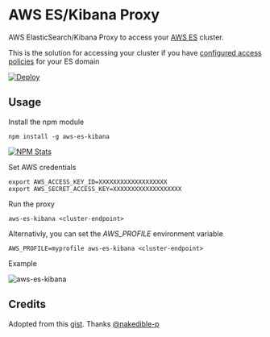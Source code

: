# AWS ES/Kibana Proxy

AWS ElasticSearch/Kibana Proxy to access your [AWS ES](https://aws.amazon.com/elasticsearch-service/) cluster. 

This is the solution for accessing your cluster if you have [configured access policies](http://docs.aws.amazon.com/elasticsearch-service/latest/developerguide/es-createupdatedomains.html#es-createdomain-configure-access-policies) for your ES domain

[![Deploy](https://www.herokucdn.com/deploy/button.svg)](https://heroku.com/deploy?template=https://github.com/Swingline0/aws-es-kibana/tree/stable&env[AWS_ACCESS_KEY_ID]=AWS_ACCESS_KEY_ID&env[AWS_SECRET_ACCESS_KEY]=AWS_SECRET_ACCESS_KEY&env[ENDPOINT]=my-endpoint.us-region.es.amazonaws.com&env[USER]=UsernameForHTTPAuth&env[PASSWORD]=PasswordForHTTPAuth)

## Usage

Install the npm module 

    npm install -g aws-es-kibana
    
[![NPM Stats](https://nodei.co/npm/aws-es-kibana.png?downloads=true)](https://npmjs.org/package/aws-es-kibana)

Set AWS credentials
                          
    export AWS_ACCESS_KEY_ID=XXXXXXXXXXXXXXXXXXX
    export AWS_SECRET_ACCESS_KEY=XXXXXXXXXXXXXXXXXXX

Run the proxy

    aws-es-kibana <cluster-endpoint>

Alternativly, you can set the _AWS_PROFILE_ environment variable

    AWS_PROFILE=myprofile aws-es-kibana <cluster-endpoint>
    
Example 

![aws-es-kibana](https://raw.githubusercontent.com/santthosh/aws-es-kibana/master/aws-es-kibana.png)

## Credits

Adopted from this [gist](https://gist.github.com/nakedible-p/ad95dfb1c16e75af1ad5). Thanks [@nakedible-p](https://github.com/nakedible-p)

